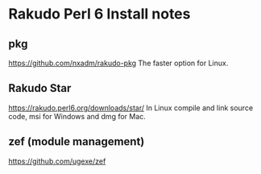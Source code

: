 # Rakudo Perl 6 Install notes

## pkg
https://github.com/nxadm/rakudo-pkg
The faster option for Linux.

## Rakudo Star
https://rakudo.perl6.org/downloads/star/
In Linux compile and link source code, msi for Windows and dmg for Mac.

## zef (module management)
https://github.com/ugexe/zef
